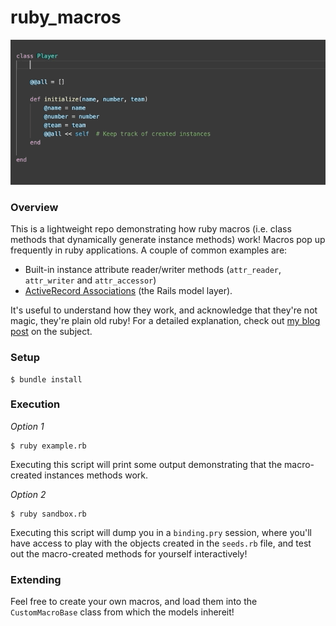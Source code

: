 # ruby_macros

<p align="center">
  <img src="attr_accessor.gif">
</p>

### Overview
This is a lightweight repo demonstrating how ruby macros (i.e. class methods that dynamically generate instance methods) work! Macros pop up frequently in ruby applications. A couple of common examples are: 
* Built-in instance attribute reader/writer methods (`attr_reader`, `attr_writer` and `attr_accessor`)
* [ActiveRecord Associations](https://guides.rubyonrails.org/association_basics.html) (the Rails model layer).

It's useful to understand how they work, and acknowledge that they're not magic, they're plain old ruby! For a detailed explanation, check out [my blog post](https://medium.com/@ellisandrews1/ruby-macros-18bb67e051c7) on the subject.

### Setup
```
$ bundle install
```

### Execution
_Option 1_
```
$ ruby example.rb
```
Executing this script will print some output demonstrating that the macro-created instances methods work.

_Option 2_
```
$ ruby sandbox.rb
```
Executing this script will dump you in a `binding.pry` session, where you'll have access to play with the objects created in the `seeds.rb` file, and test out the macro-created methods for yourself interactively!

### Extending
Feel free to create your own macros, and load them into the `CustomMacroBase` class from which the models inhereit!
